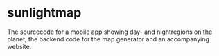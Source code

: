 # sunlightmap

The sourcecode for a mobile app showing day- and nightregions on the planet, the backend code for the map generator and an accompanying website.